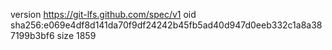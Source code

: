 version https://git-lfs.github.com/spec/v1
oid sha256:e069e4df8d141da70f9df24242b45fb5ad40d947d0eeb332c1a8a387199b3bf6
size 1859
